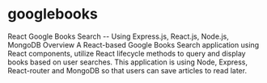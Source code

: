 # googlebooks

React Google Books Search -- Using Express.js, React.js, Node.js, MongoDB
Overview
A React-based Google Books Search application using React components, utilize React lifecycle methods to query and display books based on user searches. This application is using Node, Express, React-router and MongoDB so that users can save articles to read later.
